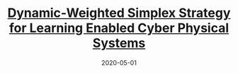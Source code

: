 ---
type: publications
layout: archive
author_profile: false
related: false
date: 2020-05-01
title: "[Dynamic-Weighted Simplex Strategy for Learning Enabled Cyber Physical Systems](https://www.researchgate.net/publication/339814894_Dynamic-Weighted_Simplex_Strategy_for_Learning_Enabled_Cyber_Physical_Systems)"
header:
  teaser: "/assets/images/simplex.png"
excerpt: "Journal of Systems Architecture Paper published in March 2020 "
tags: AI Autonomous
---